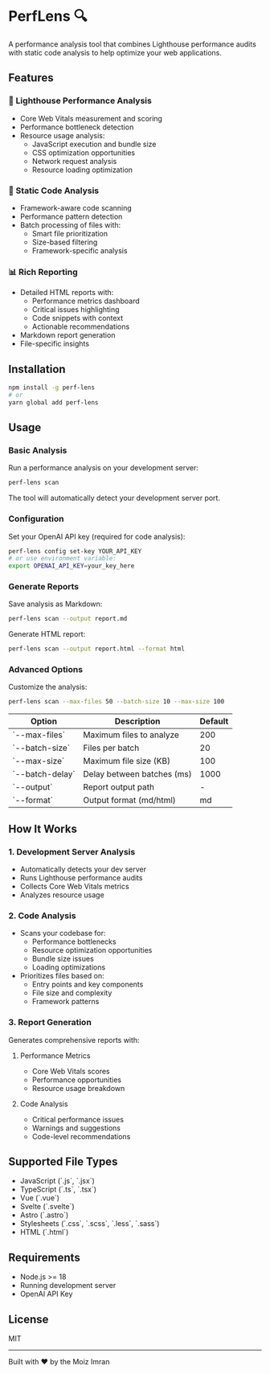 # PerfLens 🔍

A performance analysis tool that combines Lighthouse performance audits with static code analysis to help optimize your web applications.

## Features

### 🌟 Lighthouse Performance Analysis
- Core Web Vitals measurement and scoring
- Performance bottleneck detection
- Resource usage analysis:
  - JavaScript execution and bundle size
  - CSS optimization opportunities
  - Network request analysis
  - Resource loading optimization

### 🧠 Static Code Analysis
- Framework-aware code scanning
- Performance pattern detection
- Batch processing of files with:
  - Smart file prioritization
  - Size-based filtering
  - Framework-specific analysis

### 📊 Rich Reporting
- Detailed HTML reports with:
  - Performance metrics dashboard
  - Critical issues highlighting
  - Code snippets with context
  - Actionable recommendations
- Markdown report generation
- File-specific insights

## Installation

```bash
npm install -g perf-lens
# or
yarn global add perf-lens
```

## Usage

### Basic Analysis

Run a performance analysis on your development server:

```bash
perf-lens scan
```

The tool will automatically detect your development server port.

### Configuration

Set your OpenAI API key (required for code analysis):

```bash
perf-lens config set-key YOUR_API_KEY
# or use environment variable:
export OPENAI_API_KEY=your_key_here
```

### Generate Reports

Save analysis as Markdown:
```bash
perf-lens scan --output report.md
```

Generate HTML report:
```bash
perf-lens scan --output report.html --format html
```

### Advanced Options

Customize the analysis:
```bash
perf-lens scan --max-files 50 --batch-size 10 --max-size 100
```

| Option | Description | Default |
|--------|-------------|---------|
| \`--max-files\` | Maximum files to analyze | 200 |
| \`--batch-size\` | Files per batch | 20 |
| \`--max-size\` | Maximum file size (KB) | 100 |
| \`--batch-delay\` | Delay between batches (ms) | 1000 |
| \`--output\` | Report output path | - |
| \`--format\` | Output format (md/html) | md |

## How It Works

### 1. Development Server Analysis
- Automatically detects your dev server
- Runs Lighthouse performance audits
- Collects Core Web Vitals metrics
- Analyzes resource usage

### 2. Code Analysis
- Scans your codebase for:
  - Performance bottlenecks
  - Resource optimization opportunities
  - Bundle size issues
  - Loading optimizations
- Prioritizes files based on:
  - Entry points and key components
  - File size and complexity
  - Framework patterns

### 3. Report Generation
Generates comprehensive reports with:
1. Performance Metrics
   - Core Web Vitals scores
   - Performance opportunities
   - Resource usage breakdown

2. Code Analysis
   - Critical performance issues
   - Warnings and suggestions
   - Code-level recommendations

## Supported File Types
- JavaScript (\`.js\`, \`.jsx\`)
- TypeScript (\`.ts\`, \`.tsx\`)
- Vue (\`.vue\`)
- Svelte (\`.svelte\`)
- Astro (\`.astro\`)
- Stylesheets (\`.css\`, \`.scss\`, \`.less\`, \`.sass\`)
- HTML (\`.html\`)

## Requirements
- Node.js >= 18
- Running development server
- OpenAI API Key

## License

MIT

---

Built with ❤️ by the Moiz Imran